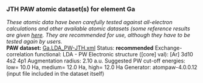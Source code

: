 ### JTH PAW atomic dataset(s) for element Ga
  
_These atomic data have been carefully tested against all-electron calculations and other available atomic datasets (some reference results are given [here](https://www.abinit.org/Files/JTH-benchmark-1.1.pdf)._
_They are recommended for use, although they have to be tested again by users._
<br>
**PAW dataset:** [Ga.LDA_PW-JTH.xml](https://github.com/abinit/paw_jth_datasets/pseudos/JTH-LDA-v1.1/Ga/Ga.LDA_PW-JTH.xml)
Status: **recommended**
Exchange-correlation functional: LDA - PW
Electronic structure ([core] val): [Ar] 3d10 4s2 4p1
Augmentation radius: 2.10 a.u.
Suggested PW cut-off energies: low= 10.0 Ha, medium= 12.0 Ha, high= 12.0 Ha
Generator: atompaw-4.0.0.12 (input file included in the dataset itself)
